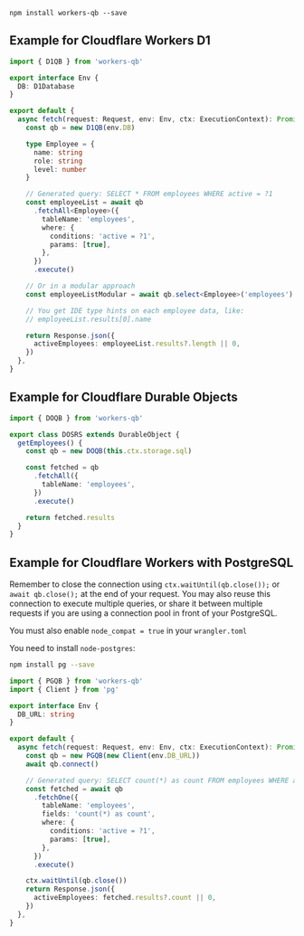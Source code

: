 
```
npm install workers-qb --save
```

## Example for Cloudflare Workers D1

```ts
import { D1QB } from 'workers-qb'

export interface Env {
  DB: D1Database
}

export default {
  async fetch(request: Request, env: Env, ctx: ExecutionContext): Promise<Response> {
    const qb = new D1QB(env.DB)

    type Employee = {
      name: string
      role: string
      level: number
    }

    // Generated query: SELECT * FROM employees WHERE active = ?1
    const employeeList = await qb
      .fetchAll<Employee>({
        tableName: 'employees',
        where: {
          conditions: 'active = ?1',
          params: [true],
        },
      })
      .execute()

    // Or in a modular approach
    const employeeListModular = await qb.select<Employee>('employees').where('active = ?', true).execute()

    // You get IDE type hints on each employee data, like:
    // employeeList.results[0].name

    return Response.json({
      activeEmployees: employeeList.results?.length || 0,
    })
  },
}
```

## Example for Cloudflare Durable Objects

```ts
import { DOQB } from 'workers-qb'

export class DOSRS extends DurableObject {
  getEmployees() {
    const qb = new DOQB(this.ctx.storage.sql)

    const fetched = qb
      .fetchAll({
        tableName: 'employees',
      })
      .execute()

    return fetched.results
  }
}
```

## Example for Cloudflare Workers with PostgreSQL

Remember to close the connection using `ctx.waitUntil(qb.close());` or `await qb.close();` at the end of your request.
You may also reuse this connection to execute multiple queries, or share it between multiple requests if you are using
a connection pool in front of your PostgreSQL.

You must also enable `node_compat = true` in your `wrangler.toml`

You need to install `node-postgres`:

```bash
npm install pg --save
```

```ts
import { PGQB } from 'workers-qb'
import { Client } from 'pg'

export interface Env {
  DB_URL: string
}

export default {
  async fetch(request: Request, env: Env, ctx: ExecutionContext): Promise<Response> {
    const qb = new PGQB(new Client(env.DB_URL))
    await qb.connect()

    // Generated query: SELECT count(*) as count FROM employees WHERE active = ?1 LIMIT 1
    const fetched = await qb
      .fetchOne({
        tableName: 'employees',
        fields: 'count(*) as count',
        where: {
          conditions: 'active = ?1',
          params: [true],
        },
      })
      .execute()

    ctx.waitUntil(qb.close())
    return Response.json({
      activeEmployees: fetched.results?.count || 0,
    })
  },
}
```
